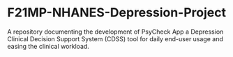 # F21MP-NHANES-Depression-Project
A repository documenting the development of PsyCheck App a Depression Clinical Decision Support System (CDSS) tool for daily end-user usage and easing the clinical workload.
